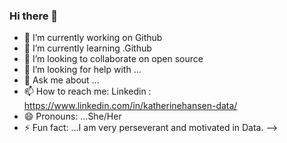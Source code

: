 ### Hi there 👋



- 🔭 I’m currently working on Github
- 🌱 I’m currently learning .Github
- 👯 I’m looking to collaborate on open source
- 🤔 I’m looking for help with ...
- 💬 Ask me about ...
- 📫 How to reach me: Linkedin : https://www.linkedin.com/in/katherinehansen-data/
- 😄 Pronouns: ...She/Her
- ⚡ Fun fact: ...I am very perseverant and motivated in Data.
-->
